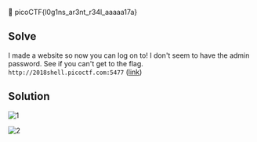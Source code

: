:checkered_flag: picoCTF{l0g1ns_ar3nt_r34l_aaaaa17a}

## Solve
I made a website so now you can log on to! I don't seem to have the admin password. See if you can't get to the flag. `http://2018shell.picoctf.com:5477` ([link](http://2018shell.picoctf.com:5477/))

## Solution
![1](https://www.dropbox.com/s/k7gg8de4wr9fzab/Logon-1.png?raw=1)

![2](https://www.dropbox.com/s/jz5htw15axl8oas/Logon-2.png?raw=2)
